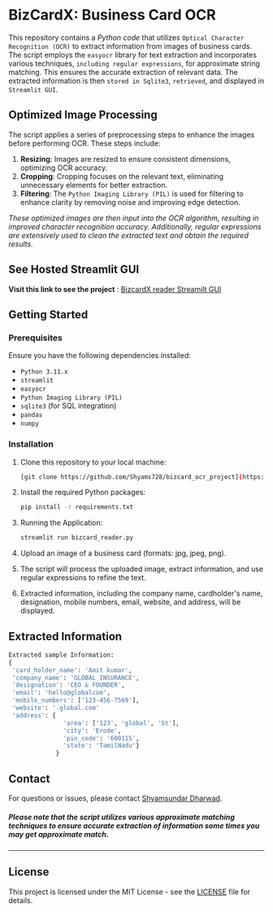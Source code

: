 # BizCardX: Business Card OCR

This repository contains a _Python code_ that utilizes `Optical Character Recognition (OCR)` to extract information from images of business cards. The script employs the `easyocr` library for text extraction and incorporates various techniques, `including regular expressions`, for approximate string matching. This ensures the accurate extraction of relevant data. The extracted information is then `stored in Sqlite3`, `retrieved`, and displayed in `Streamlit GUI`.

## Optimized Image Processing

The script applies a series of preprocessing steps to enhance the images before performing OCR. These steps include:

1. **Resizing**: Images are resized to ensure consistent dimensions, optimizing OCR accuracy.
2. **Cropping**: Cropping focuses on the relevant text, eliminating unnecessary elements for better extraction.
3. **Filtering**: The `Python Imaging Library (PIL)` is used for filtering to enhance clarity by removing noise and improving edge detection.

_These optimized images are then input into the OCR algorithm, resulting in improved character recognition accuracy. Additionally, regular expressions are extensively used to clean the extracted text and obtain the required results._

## See Hosted Streamlit GUI
**Visit this link to see the project** : [BizcardX reader Streamilt GUI](https://shyams-ocr-project.streamlit.app)

## Getting Started

### Prerequisites

Ensure you have the following dependencies installed:

- `Python 3.11.x`
- `streamlit`
- `easyocr`
- `Python Imaging Library (PIL)`
- `sqlite3` (for SQL integration)
- `pandas`
- `numpy`

### Installation

1. Clone this repository to your local machine:

   ```bash
   [git clone https://github.com/Shyams728/bizcard_ocr_project](https://github.com/Shyams728/bizcard_ocr_project.git)
   ```

2. Install the required Python packages:

   ```bash
   pip install -r requirements.txt
   ```
5. Running the Application:

   ```bash
   streamlit run bizcard_reader.py
   ```


1. Upload an image of a business card (formats: jpg, jpeg, png).
2. The script will process the uploaded image, extract information, and use regular expressions to refine the text.
3. Extracted information, including the company name, cardholder's name, designation, mobile numbers, email, website, and address, will be displayed.

## Extracted Information
```python
Extracted sample Information: 
{
 'card_holder_name': 'Amit kumar',
 'company_name': 'GLOBAL INSURANCE',
 'designation': 'CEO & FOUNDER',
 'email': 'hello@globalcom',
 'mobile_numbers': ['123-456-7569'],
 'website': '.global.com'
 'address': {
               'area': ['123', 'global', 'St'],
               'city': 'Erode',
               'pin_code': '600115',
               'state': 'TamilNadu'}
             }
```


## Contact

For questions or issues, please contact [Shyamsundar Dharwad](mailto:shyamsundardharwad@gmail.com).

##### Please note that the script utilizes various approximate matching techniques to ensure accurate extraction of information some times you may get approximate match.
---
## License

This project is licensed under the MIT License - see the [LICENSE](LICENSE) file for details.

